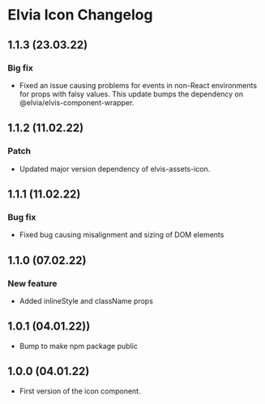 # Elvia Icon Changelog

## 1.1.3 (23.03.22)

### Big fix

- Fixed an issue causing problems for events in non-React environments for props with falsy values. This
  update bumps the dependency on @elvia/elvis-component-wrapper.

## 1.1.2 (11.02.22)

### Patch

- Updated major version dependency of elvis-assets-icon.

## 1.1.1 (11.02.22)

### Bug fix

- Fixed bug causing misalignment and sizing of DOM elements

## 1.1.0 (07.02.22)

### New feature

- Added inlineStyle and className props

## 1.0.1 (04.01.22))

- Bump to make npm package public

## 1.0.0 (04.01.22)

- First version of the icon component.
